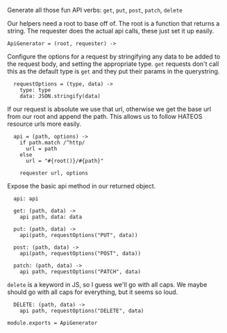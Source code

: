 
Generate all those fun API verbs: `get`, `put`, `post`, `patch`, `delete`

Our helpers need a root to base off of. The root is a function that returns a
string. The requester does the actual api calls, these just set it up easily.

    ApiGenerator = (root, requester) ->

Configure the options for a request by stringifying any data to be added to the
request body, and setting the appropriate type. `get` requests don't call this
as the default type is `get` and they put their params in the querystring.

      requestOptions = (type, data) ->
        type: type
        data: JSON.stringify(data)

If our request is absolute we use that url, otherwise we get the base url from
our root and append the path. This allows us to follow HATEOS resource urls more
easily.

      api = (path, options) ->
        if path.match /^http/
          url = path
        else
          url = "#{root()}/#{path}"

        requester url, options

Expose the basic api method in our returned object.

      api: api

      get: (path, data) ->
        api path, data: data

      put: (path, data) ->
        api(path, requestOptions("PUT", data))

      post: (path, data) ->
        api(path, requestOptions("POST", data))

      patch: (path, data) ->
        api path, requestOptions("PATCH", data)

`delete` is a keyword in JS, so I guess we'll go with all caps. We maybe should
go with all caps for everything, but it seems so loud.

      DELETE: (path, data) ->
        api path, requestOptions("DELETE", data)

    module.exports = ApiGenerator
